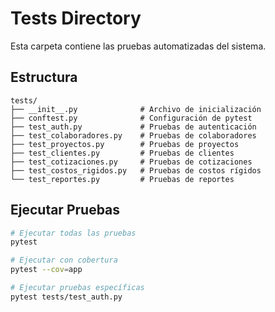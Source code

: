 # Tests Directory

Esta carpeta contiene las pruebas automatizadas del sistema.

## Estructura

```
tests/
├── __init__.py              # Archivo de inicialización
├── conftest.py              # Configuración de pytest
├── test_auth.py             # Pruebas de autenticación
├── test_colaboradores.py    # Pruebas de colaboradores
├── test_proyectos.py        # Pruebas de proyectos
├── test_clientes.py         # Pruebas de clientes
├── test_cotizaciones.py     # Pruebas de cotizaciones
├── test_costos_rigidos.py   # Pruebas de costos rígidos
└── test_reportes.py         # Pruebas de reportes
```

## Ejecutar Pruebas

```bash
# Ejecutar todas las pruebas
pytest

# Ejecutar con cobertura
pytest --cov=app

# Ejecutar pruebas específicas
pytest tests/test_auth.py
```
